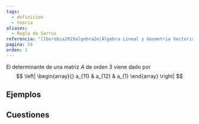 ```yaml
---
tags:
  - definicion
  - teoria
aliases:
  - Regla de Sarrus
referencia: "[[borobia2019algebra2e|Álgebra Lineal y Geometría Vectorial (2a ed)]]"
pagina: 54
orden: 1
---
```

El determinante de una matriz $A$ de orden $3$ viene dado por
$$
\left|
\begin{array}{}
a_{11} & a_{12} & a_{1}
\end{array}
\right|
$$

## Ejemplos

## Cuestiones
